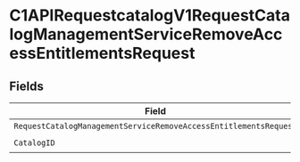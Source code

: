 # C1APIRequestcatalogV1RequestCatalogManagementServiceRemoveAccessEntitlementsRequest


## Fields

| Field                                                                                                                                                                  | Type                                                                                                                                                                   | Required                                                                                                                                                               | Description                                                                                                                                                            |
| ---------------------------------------------------------------------------------------------------------------------------------------------------------------------- | ---------------------------------------------------------------------------------------------------------------------------------------------------------------------- | ---------------------------------------------------------------------------------------------------------------------------------------------------------------------- | ---------------------------------------------------------------------------------------------------------------------------------------------------------------------- |
| `RequestCatalogManagementServiceRemoveAccessEntitlementsRequest`                                                                                                       | [*shared.RequestCatalogManagementServiceRemoveAccessEntitlementsRequest](../../../pkg/models/shared/requestcatalogmanagementserviceremoveaccessentitlementsrequest.md) | :heavy_minus_sign:                                                                                                                                                     | N/A                                                                                                                                                                    |
| `CatalogID`                                                                                                                                                            | *string*                                                                                                                                                               | :heavy_check_mark:                                                                                                                                                     | N/A                                                                                                                                                                    |
